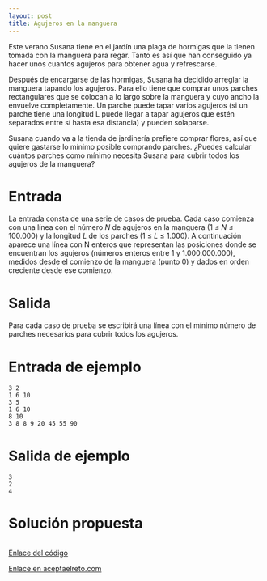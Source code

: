 ```yaml
---
layout: post
title: Agujeros en la manguera
---
```


Este verano Susana tiene en el jardín una plaga de hormigas que la tienen tomada con la manguera para regar. Tanto es así que han conseguido ya hacer unos cuantos agujeros para obtener agua y refrescarse.

Después de encargarse de las hormigas, Susana ha decidido arreglar la manguera tapando los agujeros. Para ello tiene que comprar unos parches rectangulares que se colocan a lo largo sobre la manguera y cuyo ancho la envuelve completamente. Un parche puede tapar varios agujeros (si un parche tiene una longitud L puede llegar a tapar agujeros que estén separados entre sí hasta esa distancia) y pueden solaparse.

Susana cuando va a la tienda de jardinería prefiere comprar flores, así que quiere gastarse lo mínimo posible comprando parches. ¿Puedes calcular cuántos parches como mínimo necesita Susana para cubrir todos los agujeros de la manguera?
# Entrada

La entrada consta de una serie de casos de prueba. Cada caso comienza con una línea con el número _N_ de agujeros en la manguera (1 ≤ _N_ ≤ 100.000) y la longitud _L_ de los parches (1 ≤ _L_ ≤ 1.000). A continuación aparece una línea con N enteros que representan las posiciones donde se encuentran los agujeros (números enteros entre 1 y 1.000.000.000), medidos desde el comienzo de la manguera (punto 0) y dados en orden creciente desde ese comienzo. 

# Salida

Para cada caso de prueba se escribirá una línea con el mínimo número de parches necesarios para cubrir todos los agujeros. 

# Entrada de ejemplo

```
3 2
1 6 10
3 5
1 6 10
8 10
3 8 8 9 20 45 55 90
```

# Salida de ejemplo

```
3
2
4
```
# Solución propuesta

``` python

```

[Enlace del código](https://github.com/israelem/aceptaelreto/blob/master/codes/2018-06-14-agujeros.py)

[Enlace en aceptaelreto.com](https://www.aceptaelreto.com/problem/statement.php?id=282)
